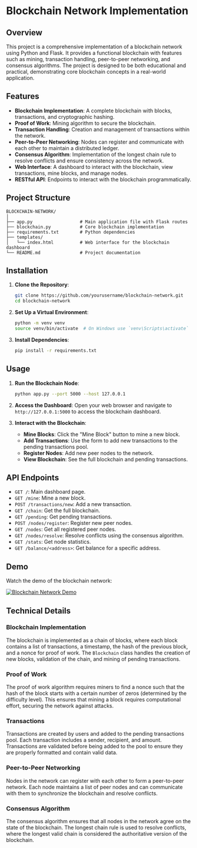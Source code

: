 # Blockchain Network Implementation

## Overview

This project is a comprehensive implementation of a blockchain network using Python and Flask. It provides a functional blockchain with features such as mining, transaction handling, peer-to-peer networking, and consensus algorithms. The project is designed to be both educational and practical, demonstrating core blockchain concepts in a real-world application.

## Features

- **Blockchain Implementation**: A complete blockchain with blocks, transactions, and cryptographic hashing.
- **Proof of Work**: Mining algorithm to secure the blockchain.
- **Transaction Handling**: Creation and management of transactions within the network.
- **Peer-to-Peer Networking**: Nodes can register and communicate with each other to maintain a distributed ledger.
- **Consensus Algorithm**: Implementation of the longest chain rule to resolve conflicts and ensure consistency across the network.
- **Web Interface**: A dashboard to interact with the blockchain, view transactions, mine blocks, and manage nodes.
- **RESTful API**: Endpoints to interact with the blockchain programmatically.

## Project Structure

```
BLOCKCHAIN-NETWORK/
│
├── app.py                  # Main application file with Flask routes
├── blockchain.py           # Core blockchain implementation
├── requirements.txt        # Python dependencies
├── templates/
│   └── index.html          # Web interface for the blockchain dashboard
└── README.md               # Project documentation
```

## Installation

1. **Clone the Repository**:
   ```bash
   git clone https://github.com/yourusername/blockchain-network.git
   cd blockchain-network
   ```

2. **Set Up a Virtual Environment**:
   ```bash
   python -m venv venv
   source venv/bin/activate  # On Windows use `venv\Scripts\activate`
   ```

3. **Install Dependencies**:
   ```bash
   pip install -r requirements.txt
   ```

## Usage

1. **Run the Blockchain Node**:
   ```bash
   python app.py --port 5000 --host 127.0.0.1
   ```

2. **Access the Dashboard**:
   Open your web browser and navigate to `http://127.0.0.1:5000` to access the blockchain dashboard.

3. **Interact with the Blockchain**:
   - **Mine Blocks**: Click the "Mine Block" button to mine a new block.
   - **Add Transactions**: Use the form to add new transactions to the pending transactions pool.
   - **Register Nodes**: Add new peer nodes to the network.
   - **View Blockchain**: See the full blockchain and pending transactions.

## API Endpoints

- `GET /`: Main dashboard page.
- `GET /mine`: Mine a new block.
- `POST /transactions/new`: Add a new transaction.
- `GET /chain`: Get the full blockchain.
- `GET /pending`: Get pending transactions.
- `POST /nodes/register`: Register new peer nodes.
- `GET /nodes`: Get all registered peer nodes.
- `GET /nodes/resolve`: Resolve conflicts using the consensus algorithm.
- `GET /stats`: Get node statistics.
- `GET /balance/<address>`: Get balance for a specific address.

## Demo

Watch the demo of the blockchain network:

[![Blockchain Network Demo](https://img.youtube.com/vi/H2M96z8Mo2o/0.jpg)](https://www.youtube.com/watch?v=H2M96z8Mo2o)

## Technical Details

### Blockchain Implementation

The blockchain is implemented as a chain of blocks, where each block contains a list of transactions, a timestamp, the hash of the previous block, and a nonce for proof of work. The `Blockchain` class handles the creation of new blocks, validation of the chain, and mining of pending transactions.

### Proof of Work

The proof of work algorithm requires miners to find a nonce such that the hash of the block starts with a certain number of zeros (determined by the difficulty level). This ensures that mining a block requires computational effort, securing the network against attacks.

### Transactions

Transactions are created by users and added to the pending transactions pool. Each transaction includes a sender, recipient, and amount. Transactions are validated before being added to the pool to ensure they are properly formatted and contain valid data.

### Peer-to-Peer Networking

Nodes in the network can register with each other to form a peer-to-peer network. Each node maintains a list of peer nodes and can communicate with them to synchronize the blockchain and resolve conflicts.

### Consensus Algorithm

The consensus algorithm ensures that all nodes in the network agree on the state of the blockchain. The longest chain rule is used to resolve conflicts, where the longest valid chain is considered the authoritative version of the blockchain.
